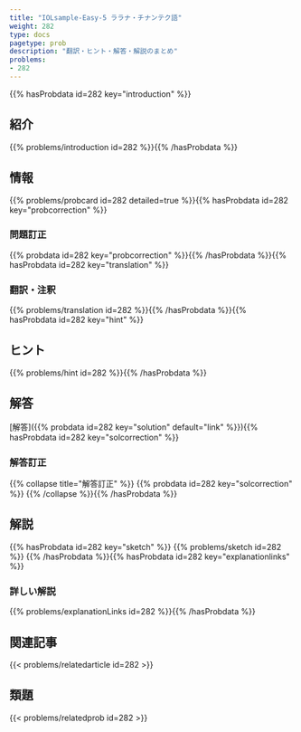 ```yaml
---
title: "IOLsample-Easy-5 ララナ・チナンテク語"
weight: 282
type: docs
pagetype: prob
description: "翻訳・ヒント・解答・解説のまとめ"
problems: 
- 282
---
```


{{% hasProbdata id=282 key="introduction" %}}

## 紹介

{{% problems/introduction id=282 %}}{{% /hasProbdata %}}

## 情報

{{% problems/probcard id=282 detailed=true %}}{{% hasProbdata id=282 key="probcorrection" %}}

### 問題訂正

{{% probdata id=282 key="probcorrection" %}}{{% /hasProbdata %}}{{% hasProbdata id=282 key="translation" %}}

### 翻訳・注釈

{{% problems/translation id=282 %}}{{% /hasProbdata %}}{{% hasProbdata id=282 key="hint" %}}

## ヒント

{{% problems/hint id=282 %}}{{% /hasProbdata %}}

## 解答

[解答]({{% probdata id=282 key="solution" default="link" %}}){{% hasProbdata id=282 key="solcorrection" %}}

### 解答訂正

{{% collapse title="解答訂正" %}}
{{% probdata id=282 key="solcorrection" %}}
{{% /collapse %}}{{% /hasProbdata %}}

## 解説

{{% hasProbdata id=282 key="sketch" %}}
{{% problems/sketch id=282 %}}
{{% /hasProbdata %}}{{% hasProbdata id=282 key="explanationlinks" %}}

### 詳しい解説

{{% problems/explanationLinks id=282 %}}{{% /hasProbdata %}}

## 関連記事

{{< problems/relatedarticle id=282 >}}

## 類題

{{< problems/relatedprob id=282 >}}
